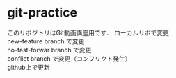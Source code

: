 # git-practice
このリポジトリはGit動画講座用です．
ローカルリポで変更  
new-feature branch で変更  
no-fast-forwar branch で変更  
conflict branch で変更（コンフリクト発生）  
github上で更新

